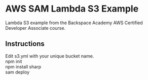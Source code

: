 # AWS SAM Lambda S3 Example  
Lambda S3 example from the Backspace Academy AWS Certified Developer Associate course.  
## Instructions  
Edit s3.yml with your unique bucket name.  
npm init  
npm install sharp  
sam deploy  
